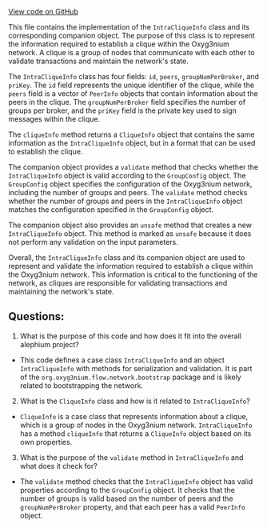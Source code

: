 [View code on GitHub](https://github.com/alephium/alephium/flow/src/main/scala/org/alephium/flow/network/bootstrap/IntraCliqueInfo.scala)

This file contains the implementation of the `IntraCliqueInfo` class and its corresponding companion object. The purpose of this class is to represent the information required to establish a clique within the Oxyg3nium network. A clique is a group of nodes that communicate with each other to validate transactions and maintain the network's state. 

The `IntraCliqueInfo` class has four fields: `id`, `peers`, `groupNumPerBroker`, and `priKey`. The `id` field represents the unique identifier of the clique, while the `peers` field is a vector of `PeerInfo` objects that contain information about the peers in the clique. The `groupNumPerBroker` field specifies the number of groups per broker, and the `priKey` field is the private key used to sign messages within the clique. 

The `cliqueInfo` method returns a `CliqueInfo` object that contains the same information as the `IntraCliqueInfo` object, but in a format that can be used to establish the clique. 

The companion object provides a `validate` method that checks whether the `IntraCliqueInfo` object is valid according to the `GroupConfig` object. The `GroupConfig` object specifies the configuration of the Oxyg3nium network, including the number of groups and peers. The `validate` method checks whether the number of groups and peers in the `IntraCliqueInfo` object matches the configuration specified in the `GroupConfig` object. 

The companion object also provides an `unsafe` method that creates a new `IntraCliqueInfo` object. This method is marked as `unsafe` because it does not perform any validation on the input parameters. 

Overall, the `IntraCliqueInfo` class and its companion object are used to represent and validate the information required to establish a clique within the Oxyg3nium network. This information is critical to the functioning of the network, as cliques are responsible for validating transactions and maintaining the network's state.
## Questions: 
 1. What is the purpose of this code and how does it fit into the overall alephium project?
- This code defines a case class `IntraCliqueInfo` and an object `IntraCliqueInfo` with methods for serialization and validation. It is part of the `org.oxyg3nium.flow.network.bootstrap` package and is likely related to bootstrapping the network. 

2. What is the `CliqueInfo` class and how is it related to `IntraCliqueInfo`?
- `CliqueInfo` is a case class that represents information about a clique, which is a group of nodes in the Oxyg3nium network. `IntraCliqueInfo` has a method `cliqueInfo` that returns a `CliqueInfo` object based on its own properties.

3. What is the purpose of the `validate` method in `IntraCliqueInfo` and what does it check for?
- The `validate` method checks that the `IntraCliqueInfo` object has valid properties according to the `GroupConfig` object. It checks that the number of groups is valid based on the number of peers and the `groupNumPerBroker` property, and that each peer has a valid `PeerInfo` object.